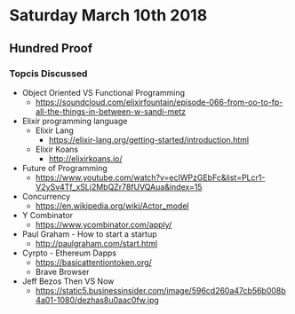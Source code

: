 # Saturday March 10th 2018

## Hundred Proof

### Topcis Discussed
- Object Oriented VS Functional Programming
  - https://soundcloud.com/elixirfountain/episode-066-from-oo-to-fp-all-the-things-in-between-w-sandi-metz
- Elixir programming language
  - Elixir Lang
    - https://elixir-lang.org/getting-started/introduction.html
  - Elixir Koans
    - http://elixirkoans.io/
- Future of Programming
  - https://www.youtube.com/watch?v=ecIWPzGEbFc&list=PLcr1-V2ySv4Tf_xSLj2MbQZr78fUVQAua&index=15
- Concurrency
  - https://en.wikipedia.org/wiki/Actor_model
- Y Combinator
  - https://www.ycombinator.com/apply/
- Paul Graham - How to start a startup
  - http://paulgraham.com/start.html
- Cyrpto - Ethereum Dapps
  - https://basicattentiontoken.org/
  - Brave Browser
- Jeff Bezos Then VS Now
  - https://static5.businessinsider.com/image/596cd260a47cb56b008b4a01-1080/dezhas8u0aac0fw.jpg

